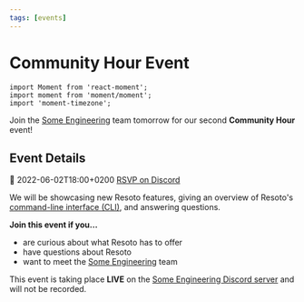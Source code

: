 ```yaml
---
tags: [events]
---
```


# Community Hour Event

```mdx-code-block
import Moment from 'react-moment';
import moment from 'moment/moment';
import 'moment-timezone';
```

Join the [Some Engineering](https://some.engineering) team tomorrow for our second **Community Hour** event!

## Event Details

<p className="md-actions">
  <span>📅 <Moment local format="LLLL z" tz={moment.tz.guess()}>2022-06-02T18:00+0200</Moment></span>
  <a href="https://discord.gg/QWm7TmH4?event=980341882972418138" target="_blank" rel="noopener noreferrer" className="button button--primary">RSVP on Discord</a>
</p>

We will be showcasing new Resoto features, giving an overview of Resoto's [command-line interface (CLI)](/docs/reference/cli), and answering questions.

**Join this event if you…**

- are curious about what Resoto has to offer
- have questions about Resoto
- want to meet the [Some Engineering](https://some.engineering) team

This event is taking place **LIVE** on the [Some Engineering Discord server](https://discord.gg/QWm7TmH4?event=980341882972418138) and will not be recorded.
